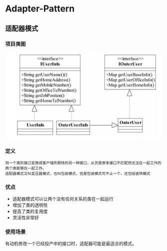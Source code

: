 # Adapter-Pattern
## 适配器模式
### 项目类图
![项目类图](https://github.com/qiaojiuyuan/Adapter-Pattern/raw//master/project_class.png)
### 定义
```
将一个类的接口变换成客户端所期待的另一种接口，从页使原本接口不匹配而无法在一起工作的两个类能够在一起工作。
适配器模式又叫变压器模式，也叫包装模式，但是包装模式可不止一个，还包括装饰模式
```
### 优点
* 适配器模式可以让两个没有任何关系的类在一起运行
* 增加了类的透明性
* 提高了类的复用度
* 灵活性非常好
### 使用场景
有动机修改一个已经投产中的接口时，适配器可能是最适合的模式。
